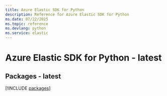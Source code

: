 ```yaml
---
title: Azure Elastic SDK for Python
description: Reference for Azure Elastic SDK for Python
ms.date: 07/22/2025
ms.topic: reference
ms.devlang: python
ms.service: elastic
---
```

# Azure Elastic SDK for Python - latest
## Packages - latest
[!INCLUDE [packages](elastic-index.md)]